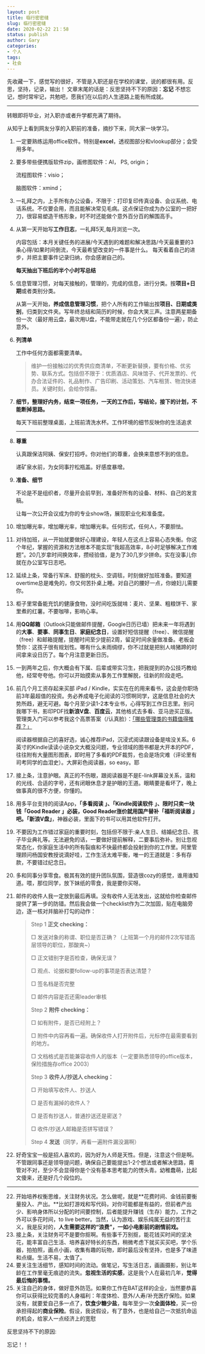 ```yaml
---
layout: post
title: 临行密密缝
slug: 临行密密缝
date: 2020-02-22 21：58
status: publish
author: Gary
categories: 
- 个人
tags: 
- 社会
---
```


先收藏一下，感觉写的很好，不管是入职还是在学校的课堂，说的都很有用。反思，坚持，记录，输出！
文章末尾的话是：反思坚持不下的原因：**忘记**
不想忘记，想时常牢记，共勉吧，愿我们在以后的人生道路上能有所成就。

---

转眼即将毕业，对入职亦或者升学都充满了期待。

从知乎上看到网友分享的入职前的准备，摘抄下来，同大家一块学习。

1. 一定要熟练运用office软件。特别是**excel**，透视图部分和vlookup部分；会受用多年。

2. 要多带些便携版软件zip，画修图软件：AI， PS, origin；

   流程图软件：visio；

   脑图软件：xmind；

3. 一礼拜之内，上手所有办公设备，不限于：打印复印传真设备、会议系统、电话系统。不仅要会用，而且能解决常见毛病。这点保证你成为办公室的一把好刀，很容易塑造干练形象，时不时还能做个意外百分百的解围高手。

4. 从第一天开始写**工作日志**，一礼拜5天,每月浏览一次。

   内容包括：本月关键任务的进展/今天遇到的难题和解决思路/今天最重要的3条心得/如果时间倒流，今天最希望改变的一件事是什么。 每天看着自己的进步，并把主要事件记录归纳，你会感谢自己的。

   **每天抽出下班后的半个小时写总结**

5. 信息管理习惯，对每天接触的，管理的，完成的信息，进行分类。按**项目+日期**或者类别分类。

   从第一天开始，**养成信息管理习惯**，把个人所有的工作输出按**项目、日期或类别**，归类到文件夹。写年终总结和简历的时候，你会大笑三声。注意两星期备份一次（最好用云盘，最次用U盘，不能带走就在几个分区都备份一遍），防止意外。

6. **列清单**

   工作中任何方面都需要清单。

   > 维护一份接触过的优秀供应商清单，不断更新替换，要有价格、优劣势、联系方式。包括但不限于：优质酒店、风味馆子、代开发票的、代办合法证件的、礼品制作、广告印刷、活动策划、汽车租赁、物流快递员。关键时刻，会给你惊喜。

7. **细节，整理好内务，结束一项任务，一天的工作后，写结论，接下的计划，不能断掉思路。**

   每天下班前整理桌面，上班前清洗水杯。工作环境的细节反映你的生活追求

   ------

8. **尊重**

    认真跟保洁阿姨、保安打招呼。你对他们的尊重，会换来意想不到的信息。

    递矿泉水前，为女同事拧松瓶盖。好感度暴增。

9. **准备、细节**

   不论是不是组织者，尽量开会前早到，准备好所有的设备、材料、自己的发言稿。

   让每一次公开会议成为你的专业show场，展现职业化和准备度。

10. 增加曝光率，增加曝光率，增加曝光率。任何形式，任何人，不要胆怯。

11. 对待加班，从一开始就要做好心理建设，年轻人在这点上容易心态失衡。你这个年纪，掌握的资源和方法根本不能实现“我超高效率，8小时足够解决工作难题”。20几岁拿时间换效率，攒经验值，是为了30几岁少拼命。实在没事儿你就在办公室写日志吧。

12. 延续上条，常备行军床、舒服的枕头、空调毯，时刻做好加班准备。要知道overtime总是难免的，你又何苦扑桌上睡。对自己的腰好一点，你媳妇儿需要你。

13. 柜子里常备能充饥的健康食物，没时间吃饭就啃：麦片、坚果、粗粮饼干、家里煮的红薯。不要咖啡，影响心率。

14. 用**QQ邮箱**（Outlook只能做邮件提醒，Google日历已墙）把未来一年将遇到的**大事**、**要事**、**同事生日**、**家庭纪念日**，设置好短信提醒（free）、微信提醒（free）和邮箱提醒，提醒时间至少提前2周，留足时间余量做准备。老板会赞你：这孩子很有规划性。哪有什么未雨绸缪，你不过就是把别人啃猪蹄的时间拿来设日历了。每个月注意更新日历。

15. 一到两年之后，你大概会有下属、后辈或带实习生，把我提到的办公技巧教给他，经常夸夸他。你可以开始摸索从事务工作里解脱，往新的阶段走吧。

16. 前几个月工资存起来买部 iPad / Kindle，实实在在的用来看书，这会是你职场前3年最超值的投资。务必养成电子化阅读的习惯啊同学，这是信息社会的大势所趋，避无可避。每个月至少读1-2本专业书，心得写到工作日志里。别问我哪下书，影印PDF找**新浪V盘**、**百度云**，其他格式去多看、亚马逊买正版。管理类入门可以参考我这个高票答案（/认真脸）：[「哪些管理类的书籍值得推荐？」](http://www.zhihu.com/question/20212656/answer/23482587)

    阅读器根据自己的喜好选，诚心推荐iPad，沉浸式阅读跟设备是啥没关系。6英寸的Kindle读读小说杂文大概没问题，专业领域的图书都是大开本的PDF，往往附有大量图形图表，即时用了多看的PDF裁剪，也会是场灾难（评论里有司考同学的血泪史）。大屏彩色阅读器，so easy。耶

17. 接上条，注意护眼。真正的不伤眼，跟阅读器是不是E-link屏幕没关系，温和的光线、合适的字号，还有闭眼休息才是护眼的王道。眼睛要是看坏了，晚上做事真的很不方便，你懂的。

18. 用多平台支持的阅读App，**「多看阅读 」、「Kindle阅读软件 」、**限时只卖一块钱**「Good Reader 」**必装，Good Reader涨价就用国产替补**「福昕阅读器 」吧。「新浪V盘」**，神器必装，里面下的书可以用其他软件打开。

19. 不要因为工作错过家庭的重要时刻，包括但不限于:亲人生日、结婚纪念日、孩子毕业典礼等。无法避免的话，一要做好提前解释，二要事后弥补。别让忽视常态化，你家庭生活中的所有裂痕和不快最终都会投射到你的工作里。阿里管理顾问杨国安教授说滴好哇，工作生活太难平衡，唯一的王道就是：多有存款，不要错过纪念日。

20. 多和同事分享零食。极其有效的提升团队氛围，营造很cozy的感觉，谁用谁知道。喂，那位同学，放下妹纸的零食，我是要你买呀。

21. 邮件的收件人我一定放到最后再填。没有收件人无法发出，这就给你检查邮件提供了第一步的防错。然后我会做一个checklist作为二次加固，贴在电脑旁边，逐一核对并脑补打勾的动作：

     > Step 1 **正文 checking：**
     >
     > □ 发送对象的称谓、职位是否正确？（上班第一个月的邮件2次写错高层领导的职位，那酸爽~）
     >
     > □ 正文错别字是否检查，确保无误？
     >
     > □ 观点、论据和要follow-up的事项是否表达清楚？
     >
     > □ 签名档是否完整
     >
     > □ 邮件内容是否还需leader审核
     >
     > Step 2 **附件 checking：**
     >
     > □ 如有附件，是否已经附上？
     >
     > □ 附件中内容再看一遍。确保收件人打开附件后，光标停在最需要看到的地方。
     >
     > □ 文档格式是否能兼容收件人的版本（一定要熟悉领导的office版本，保险措施存office 2003）
     >
     > Step 3 **收件人/抄送人 checking：**
     >
     > □ 开始填写收件人、抄送人
     >
     > □ 是否有漏掉的收件人？
     >
     > □ 是否有抄送人，普通抄送还是密送？
     >
     > □ 收件/抄送人邮箱是否拼写错误？
     >
     > Step 4 **发送**（同学，再看一遍附件漏没漏啊）

22. 好奇宝宝一般是招人喜欢的，因为好为人师是天性。但是，注意这个但是啊。不管跟同事还是领导提问题，确保自己要能提出1-2个想法或者解决思路，甭管对不对，至少不会显得你是个没有基本思考能力的愣头青。幼稚蠢萌，比起文傻来，还是好几个段位的。

---

22. 开始培养权衡思维，关注财务状况。怎么做呢，就是**花费时间、金钱前要衡量投入、产出。**比如打游戏和写代码，对你可能都是有益的，但前者产出少、影响身体所以分配的时间要控制，后者能提升赚钱（生存）能力，工作之外可以多花时间，to live better。当然，认为游戏、娱乐纯属无益的苦行主义，我是反对的，**人生需要这样的“浪费”，一如小电影前的剧情前戏。**
23. 接上条，关注财务可不是要你抠啊。有些事千万别抠，能花钱买时间的坚决花，能丰富自己生活、培养喜好特长的东西，稍微考虑下就买买买吧，学个乐器，拍拍照，画点小画，收集有趣的玩物，即时最后没有坚持，也是多了味道和点缀。生活不易，太值了。
24. 要关注生活细节，感知时间的流动。做笔记，写生活日志，画画摄影，别让年龄在工作里毫无痕迹的流失。**忽视生活的实感**，这是我个人在最初几年，**觉得最后悔的事情。**
25. 关注自己的身体，做好意外防范。如果你工作在BAT这样的企业，当然要恭喜你可以获得比较完善的人身福利：年度体检、意外/人寿/补充医疗保险。如果没有，就要爱自己多一点了，**饮食少糖少盐**，每年至少一次**全面体检**，买一份承担得起的**商业保险**。假设，我说假设，有了意外，也是给自己一次抵抗命运的机会，给家人一点经济上的宽慰

反思坚持不下的原因:

忘记！！